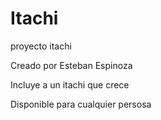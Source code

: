 # Itachi
proyecto itachi

Creado por Esteban Espinoza

Incluye a un itachi que crece

Disponible para cualquier persosa
